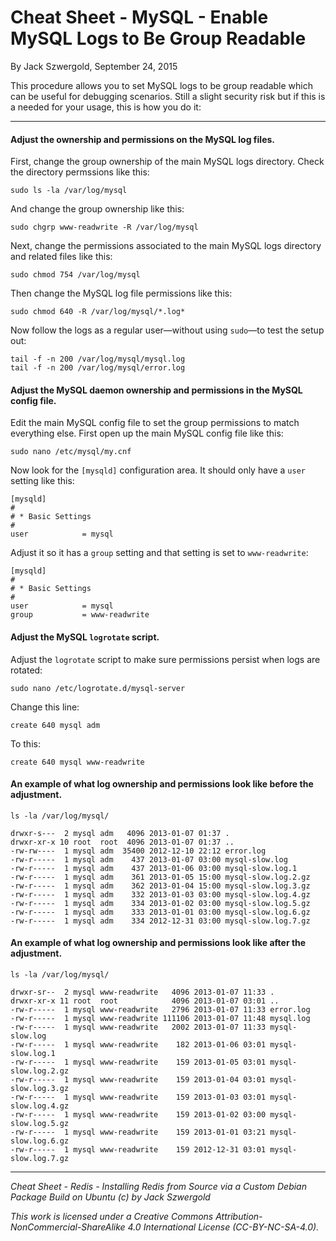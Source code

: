 # Cheat Sheet - MySQL - Enable MySQL Logs to Be Group Readable

By Jack Szwergold, September 24, 2015

This procedure allows you to set MySQL logs to be group readable which can be useful for debugging scenarios. Still a slight security risk but if this is a needed for your usage, this is how you do it:

***

#### Adjust the ownership and permissions on the MySQL log files.

First, change the group ownership of the main MySQL logs directory. Check the directory permssions like this:

	sudo ls -la /var/log/mysql

And change the group ownership like this:

	sudo chgrp www-readwrite -R /var/log/mysql

Next, change the permissions associated to the main MySQL logs directory and related files like this:

	sudo chmod 754 /var/log/mysql
	
Then change the MySQL log file permissions like this:

	sudo chmod 640 -R /var/log/mysql/*.log*

Now follow the logs as a regular user—without using `sudo`—to test the setup out:

	tail -f -n 200 /var/log/mysql/mysql.log
	tail -f -n 200 /var/log/mysql/error.log

#### Adjust the MySQL daemon ownership and permissions in the MySQL config file.

Edit the main MySQL config file to set the group permissions to match everything else. First open up the main MySQL config file like this:

	sudo nano /etc/mysql/my.cnf

Now look for the `[mysqld]` configuration area. It should only have a `user` setting like this:

	[mysqld]
	#
	# * Basic Settings
	#
	user            = mysql

Adjust it so it has a `group` setting and that setting is set to `www-readwrite`:

	[mysqld]
	#
	# * Basic Settings
	#
	user            = mysql
	group           = www-readwrite

#### Adjust the MySQL `logrotate` script.

Adjust the `logrotate` script to make sure permissions persist when logs are rotated:

	sudo nano /etc/logrotate.d/mysql-server

Change this line:

    create 640 mysql adm

To this:

    create 640 mysql www-readwrite

#### An example of what log ownership and permissions look like before the adjustment.

	ls -la /var/log/mysql/
	
	drwxr-s---  2 mysql adm   4096 2013-01-07 01:37 .
	drwxr-xr-x 10 root  root  4096 2013-01-07 01:37 ..
	-rw-rw----  1 mysql adm  35400 2012-12-10 22:12 error.log
	-rw-r-----  1 mysql adm    437 2013-01-07 03:00 mysql-slow.log
	-rw-r-----  1 mysql adm    437 2013-01-06 03:00 mysql-slow.log.1
	-rw-r-----  1 mysql adm    361 2013-01-05 15:00 mysql-slow.log.2.gz
	-rw-r-----  1 mysql adm    362 2013-01-04 15:00 mysql-slow.log.3.gz
	-rw-r-----  1 mysql adm    332 2013-01-03 03:00 mysql-slow.log.4.gz
	-rw-r-----  1 mysql adm    334 2013-01-02 03:00 mysql-slow.log.5.gz
	-rw-r-----  1 mysql adm    333 2013-01-01 03:00 mysql-slow.log.6.gz
	-rw-r-----  1 mysql adm    334 2012-12-31 03:00 mysql-slow.log.7.gz

#### An example of what log ownership and permissions look like after the adjustment.

	ls -la /var/log/mysql/
	
	drwxr-sr--  2 mysql www-readwrite   4096 2013-01-07 11:33 .
	drwxr-xr-x 11 root  root            4096 2013-01-07 03:01 ..
	-rw-r-----  1 mysql www-readwrite   2796 2013-01-07 11:33 error.log
	-rw-r-----  1 mysql www-readwrite 111106 2013-01-07 11:48 mysql.log
	-rw-r-----  1 mysql www-readwrite   2002 2013-01-07 11:33 mysql-slow.log
	-rw-r-----  1 mysql www-readwrite    182 2013-01-06 03:01 mysql-slow.log.1
	-rw-r-----  1 mysql www-readwrite    159 2013-01-05 03:01 mysql-slow.log.2.gz
	-rw-r-----  1 mysql www-readwrite    159 2013-01-04 03:01 mysql-slow.log.3.gz
	-rw-r-----  1 mysql www-readwrite    159 2013-01-03 03:01 mysql-slow.log.4.gz
	-rw-r-----  1 mysql www-readwrite    159 2013-01-02 03:00 mysql-slow.log.5.gz
	-rw-r-----  1 mysql www-readwrite    159 2013-01-01 03:21 mysql-slow.log.6.gz
	-rw-r-----  1 mysql www-readwrite    159 2012-12-31 03:01 mysql-slow.log.7.gz

***

*Cheat Sheet - Redis - Installing Redis from Source via a Custom Debian Package Build on Ubuntu (c) by Jack Szwergold*

*This work is licensed under a Creative Commons Attribution-NonCommercial-ShareAlike 4.0 International License (CC-BY-NC-SA-4.0).*

